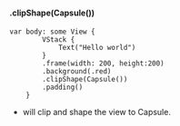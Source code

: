 ####  .clipShape(Capsule()) 

```
var body: some View {
        VStack {
            Text("Hello world")
        }
        .frame(width: 200, height:200)
        .background(.red)
        .clipShape(Capsule())
        .padding()
    }

```
    
* will clip and shape the view to Capsule.
